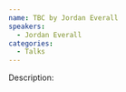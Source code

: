 ```yaml
---
name: TBC by Jordan Everall
speakers:
  - Jordan Everall
categories:
  - Talks
---
```


Description:
